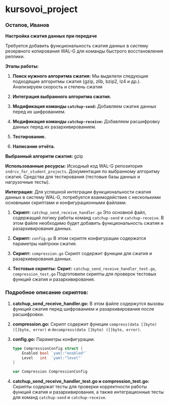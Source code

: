 # kursovoi_project
### Остапов, Иванов

**Настройка сжатия данных при передаче** 

Требуется добавить функциональность сжатия данных в систему резервного копирования WAL-G для команды быстрого восстановления реплики.

**Этапы работы:**

1. **Поиск нужного алгоритма сжатия:**
    Мы выделели следующие подходящие алгоритмы сжатия (gzip, zlib, bzip2, lz4 и др.).
    Анализируем скорость и степень сжатия

2. **Интеграция выбранного алгоритма сжатия.**

3. **Модификация команды `catchup-send`:**
    Добавляем сжатие данных перед их шифрованием.

4. **Модификация команды `catchup-receive`:**
    Добавляем расшифровку данных перед их разархивированием.

5. **Тестирование.**

6. **Написание отчёта.**

**Выбранный алгоритм сжатия:** gzip 


**Использованные ресурсы:**
 Исходный код WAL-G репозитория `sndrcv_for_student_projects`.
 Документация по выбранному алгоритму сжатия.
 Средства для тестирования (тестовые базы данных и нагрузочные тесты).

**Интеграция:**
Для успешной интеграции функциональности сжатия данных в систему WAL-G, потребуется взаимодействие с несколькими основными скриптами и конфигурационными файлами.

1.  **Скрипт:** `catchup_send_receive_handler.go`
    Это основной файл, содержащий логику работы команд `catchup-send` и `catchup-receive`. В этом файле необходимо будет добавить функциональность сжатия и разархивирования данных.

2.  **Скрипт:** `config.go` 
    В этом скрипте конфигурации содержатся параметры найтроки сжатия.

3.  **Скрипт:** `compression.go`
    Скрипт содержит функции для сжатия и разархивирования данных.

4. **Тестовые скрипты:**
    **Скрит:** `catchup_send_receive_handler_test.go`, `compression_test.go`
    Подготовили скрипты для проверок тестовых функций сжатия и разархивирования.

### Подробное описание скриптов:

1. **catchup_send_receive_handler.go:**
    В этом файле содержутся вызовы функций сжатия перед шифрованием и разархивирования после расшифровки.

2. **compression.go:**
    Скрипт содержит функции `compress(data []byte) ([]byte, error)` и `decompress(data []byte) ([]byte, error)`.

3. **config.go:**
    Параметры конфигурации:
     ```go
     type CompressionConfig struct {
         Enabled bool `yaml:"enabled"`
         Level   int  `yaml:"level"`
     }

     var Compression CompressionConfig
     ```

4. **catchup_send_receive_handler_test.go и compression_test.go:**
    Скрипты содержат тесты для проверки корректности работы функций сжатия и разархивирования, а также интеграционные тесты для команд `catchup-send` и `catchup-receive`.

